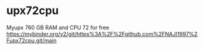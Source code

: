 # upx72cpu
Myupx 760 GB RAM and CPU 72 for free
https://mybinder.org/v2/git/https%3A%2F%2Fgithub.com%2FNAJI1997%2Fupx72cpu.git/main
